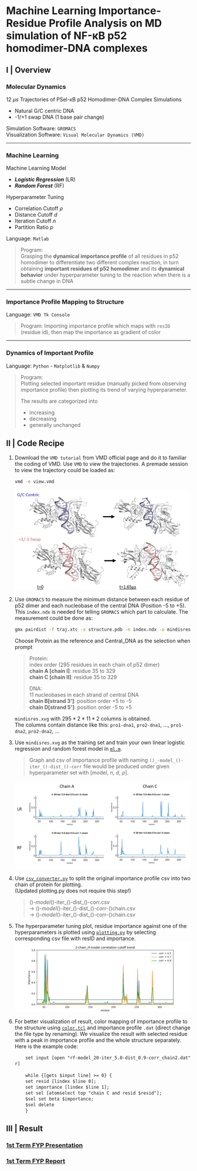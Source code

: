 # Machine Learning Importance-Residue Profile Analysis on MD simulation of NF-κB p52 homodimer-DNA complexes

## I |  Overview

### Molecular Dynamics 
12 $\mu s$ Trajectories of PSel-κB p52 Homodimer-DNA Complex Simulations 
   - Natural G/C centric DNA
   - -1/+1 swap DNA (1 base pair change)
 
 Simulation Software: `GROMACS`   
 Visualization Software: `Visual Molecular Dynamics (VMD)`


***

### Machine Learning 

 Machine Learning Model 
 - ***Logistic Regression*** (LR)
 - ***Random Forest*** (RF)

 Hyperparameter Tuning
 - Correlation Cutoff $\rho$
 - Distance Cutoff $d$
 - Iteration Cutoff $n$
 - Partition Ratio $p$

 Language: `Matlab`  
> Program:  
> Grasping the **dynamical importance profile** of all residues in p52 homodimer  to differentiate two different complex reaction, in turn obtaining **important residues of p52 homodimer** and its **dynamical behavior** under hyperparameter tuning to the reaction when there is a subtle change in DNA  
 
 

***

### Importance Profile Mapping to Structure 

 Language: `VMD Tk Console`  
> Program: 
> Importing importance profile which maps with `resID` (residue id), then map the importance as gradient of color 

***

### Dynamics of Important Profile 

 Language: `Python` - `Matplotlib` & `Numpy`   
> Program:   
> Plotting selected important residue (manually picked from observing importance profile) then plotting its trend of varying hyperparameter.   
>
> The results are categorized into
> - increasing
> - decreasing
> - generally unchanged

## II |  Code Recipe

1. Download the `VMD tutorial` from VMD official page and do it to familiar the coding of VMD. Use `VMD` to view the trajectories. A premade session to view the trajectory could be loaded as:
	``` bash
	vmd -e view.vmd
	```
	![simulation](./Asset/vmd_simulation.png)


2. Use `GROMACS` to measure the minimum distance between each residue of p52 dimer and each nucleobase of the central DNA (Position -5 to +5). This `index.ndx` is needed for telling `GROMACS` which part to calculate. The measurement could be done as:
	``` bash
	gmx pairdist -f traj.xtc -s structure.pdb -n index.ndx -o mindisres.xvg -refgrouping res -selgrouping res
	```
	Choose Protein as the reference and Central_DNA as the selection when prompt   
	> Protein:  
    > index order (295 residues in each chain of p52 dimer)  
    > **chain A [chain I]**: residue 35 to 329  
    > **chain C [chain II]**: residue 35 to 329
    >
    > DNA:  
    > 11 nucleobases in each strand of central DNA   
    > **chain B[strand 3']**: position order +5 to -5  
    > **chain D[strand 5']**: position order -5 to +5   
    
    `mindisres.xvg` with $295*2*11*2$ columns is obtained.   
    The columns contain distance like this: `pro1-dna1`, `pro2-dna1`, ..., `pro1-dna2`, `pro2-dna2`, ...

3. Use `mindisres.xvg` as the training set and train your own linear logistic regression and random forest model in [`ml.m`](https://github.com/marcowongtc/FYP/tree/main/1st_Term/machine_learning).  
    > Graph and csv of importance profile with naming `()_-model_()-iter_()-dist_()-corr` file would be produced under given hyperparameter set with [model, $n$, $d$, $\rho$]. 

    ![ml_graph](./Asset/ml_graph.png)

4. Use [`csv_converter.py`](https://github.com/marcowongtc/FYP/tree/main/1st_Term/plotting/csv_converter) to split the original importance profile csv into two chain of protein for plotting.   
(Updated plotting.py does not require this step!) 
    > ()_-model_()-iter_()-dist_()-corr.csv  
    > -> ()_-model_()-iter_()-dist_()-corr-()chain.csv  
    > -> ()_-model_()-iter_()-dist_()-corr-()chain.csv  


5. The hyperparameter tuning plot, residue importance against one of the hyperparameters is plotted using [`plotting.py`](https://github.com/marcowongtc/FYP/tree/main/1st_Term/plotting) by selecting corresponding csv file with resID and importance. 
![Example_plot](./Asset/example_plot.png)

6. For better visualization of result, color mapping of importance profile to the structure using [`color.tcl`](https://github.com/marcowongtc/FYP/tree/main/1st_Term/molecular_dynamics/color_mapping) and importance profile `.dat` (direct change the file type by renaming). We visualize the result with selected residue with a peak in importance profile and the whole structure separately. Here is the example code:

    ```
        set input [open "rf-model_20-iter_5.0-dist_0.9-corr_chain2.dat" r]
        
        while {[gets $input line] >= 0} {
        set resid [lindex $line 0]; 
        set importance [lindex $line 1]; 
        set sel [atomselect top "chain C and resid $resid"]; 
        $sel set beta $importance; 
        $sel delete
        }
    ```



## III |  Result 




### [1st Term FYP Presentation](https://docs.google.com/presentation/d/14aqJsW1jiOO9M-DGyBVcd_HPgO4b68ga/edit?usp=sharing&ouid=110148678779983739038&rtpof=true&sd=true)

### [1st Term FYP Report](https://drive.google.com/file/d/1xcn-ivw_24DQZdETndDcmKVqA2lJp3lw/view?usp=sharing)
